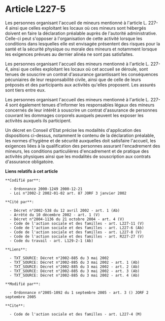 # Article L227-5

Les personnes organisant l'accueil de mineurs mentionné à l'article L. 227-4 ainsi que celles exploitant les locaux où ces
mineurs sont hébergés doivent en faire la déclaration préalable auprès de l'autorité administrative. Celle-ci peut s'opposer
à l'organisation de cette activité lorsque les conditions dans lesquelles elle est envisagée présentent des risques pour la
santé et la sécurité physique ou morale des mineurs et notamment lorsque les exigences prévues au dernier alinéa ne sont pas
satisfaites.

Les personnes organisant l'accueil des mineurs mentionné à l'article L. 227-4, ainsi que celles exploitant les locaux où cet
accueil se déroule, sont tenues de souscrire un contrat d'assurance garantissant les conséquences pécuniaires de leur
responsabilité civile, ainsi que de celle de leurs préposés et des participants aux activités qu'elles proposent. Les assurés
sont tiers entre eux.

Les personnes organisant l'accueil des mineurs mentionné à l'article L. 227-4 sont également tenues d'informer les
responsables légaux des mineurs concernés de leur intérêt à souscrire un contrat d'assurance de personnes couvrant les
dommages corporels auxquels peuvent les exposer les activités auxquels ils participent.

Un décret en Conseil d'Etat précise les modalités d'application des dispositions ci-dessus, notamment le contenu de la
déclaration préalable, les normes d'hygiène et de sécurité auxquelles doit satisfaire l'accueil, les exigences liées à la
qualification des personnes assurant l'encadrement des mineurs, les conditions particulières d'encadrement et de pratique des
activités physiques ainsi que les modalités de souscription aux contrats d'assurance obligatoire.

**Liens relatifs à cet article**

	**Codifié par**:

	  - Ordonnance 2000-1249 2000-12-21
	  - Loi n°2002-2 2002-01-02 art. 87 JORF 3 janvier 2002

	**Cité par**:

	  - Décret n°2002-538 du 12 avril 2002 - art. 1 (Ab)
	  - Arrêté du 10 décembre 2002 - art. 1 (V)
	  - Décret n°2004-1136 du 21 octobre 2004 - art. 4 (V)
	  - Code de l'action sociale et des familles - art. L227-11 (V)
	  - Code de l'action sociale et des familles - art. L227-6 (Ab)
	  - Code de l'action sociale et des familles - art. L227-8 (V)
	  - Code de l'action sociale et des familles - art. R227-27 (V)
	  - Code du travail - art. L129-2-1 (Ab)

	**Liens**:

	  - TXT_SOURCE: Décret n°2002-885 du 3 mai 2002
	  - TXT_SOURCE: Décret n°2002-885 du 3 mai 2002 - art. 1 (Ab)
	  - TXT_SOURCE: Décret n°2002-885 du 3 mai 2002 - art. 2 (Ab)
	  - TXT_SOURCE: Décret n°2002-885 du 3 mai 2002 - art. 3 (Ab)
	  - TXT_SOURCE: Décret n°2002-885 du 3 mai 2002 - art. 4 (Ab)

	**Modifié par**:

	  - Ordonnance n°2005-1092 du 1 septembre 2005 - art. 3 () JORF 2 septembre 2005

	**Cite**:

	  - Code de l'action sociale et des familles - art. L227-4 (M)
